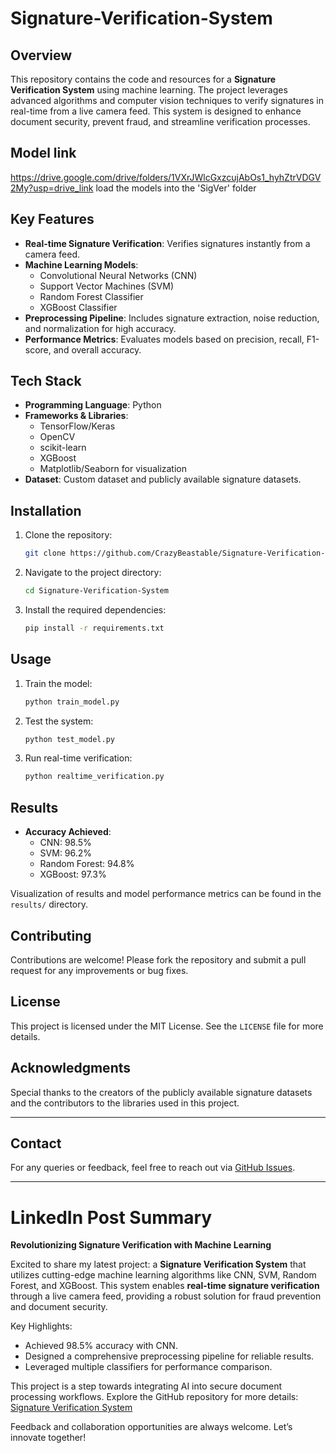﻿# Signature-Verification-System

## Overview
This repository contains the code and resources for a **Signature Verification System** using machine learning. The project leverages advanced algorithms and computer vision techniques to verify signatures in real-time from a live camera feed. This system is designed to enhance document security, prevent fraud, and streamline verification processes.

## Model link
https://drive.google.com/drive/folders/1VXrJWlcGxzcujAbOs1_hyhZtrVDGV2My?usp=drive_link
load the models into the 'SigVer' folder

## Key Features
- **Real-time Signature Verification**: Verifies signatures instantly from a camera feed.
- **Machine Learning Models**:
  - Convolutional Neural Networks (CNN)
  - Support Vector Machines (SVM)
  - Random Forest Classifier
  - XGBoost Classifier
- **Preprocessing Pipeline**: Includes signature extraction, noise reduction, and normalization for high accuracy.
- **Performance Metrics**: Evaluates models based on precision, recall, F1-score, and overall accuracy.

## Tech Stack
- **Programming Language**: Python
- **Frameworks & Libraries**:
  - TensorFlow/Keras
  - OpenCV
  - scikit-learn
  - XGBoost
  - Matplotlib/Seaborn for visualization
- **Dataset**: Custom dataset and publicly available signature datasets.

## Installation
1. Clone the repository:
   ```bash
   git clone https://github.com/CrazyBeastable/Signature-Verification-System.git
   ```
2. Navigate to the project directory:
   ```bash
   cd Signature-Verification-System
   ```
3. Install the required dependencies:
   ```bash
   pip install -r requirements.txt
   ```

## Usage
1. Train the model:
   ```bash
   python train_model.py
   ```
2. Test the system:
   ```bash
   python test_model.py
   ```
3. Run real-time verification:
   ```bash
   python realtime_verification.py
   ```

## Results
- **Accuracy Achieved**:
  - CNN: 98.5%
  - SVM: 96.2%
  - Random Forest: 94.8%
  - XGBoost: 97.3%

Visualization of results and model performance metrics can be found in the `results/` directory.

## Contributing
Contributions are welcome! Please fork the repository and submit a pull request for any improvements or bug fixes.

## License
This project is licensed under the MIT License. See the `LICENSE` file for more details.

## Acknowledgments
Special thanks to the creators of the publicly available signature datasets and the contributors to the libraries used in this project.

---

## Contact
For any queries or feedback, feel free to reach out via [GitHub Issues](https://github.com/CrazyBeastable/Signature-Verification-System/issues).

---

# LinkedIn Post Summary
**Revolutionizing Signature Verification with Machine Learning**

Excited to share my latest project: a **Signature Verification System** that utilizes cutting-edge machine learning algorithms like CNN, SVM, Random Forest, and XGBoost. This system enables **real-time signature verification** through a live camera feed, providing a robust solution for fraud prevention and document security.

Key Highlights:
- Achieved 98.5% accuracy with CNN.
- Designed a comprehensive preprocessing pipeline for reliable results.
- Leveraged multiple classifiers for performance comparison.

This project is a step towards integrating AI into secure document processing workflows. Explore the GitHub repository for more details: [Signature Verification System](https://github.com/CrazyBeastable/Signature-Verification-System)

Feedback and collaboration opportunities are always welcome. Let’s innovate together!


